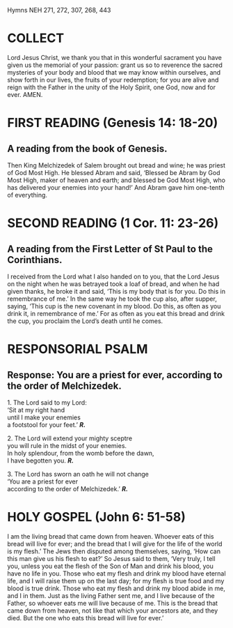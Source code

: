 Hymns NEH 271, 272, 307, 268, 443

# COLLECT

Lord Jesus Christ, we thank you that in this wonderful sacrament you have given us the memorial of your passion: grant us so to reverence the sacred mysteries of your body and blood that we may know within ourselves, and show forth in our lives, the fruits of your redemption; for you are alive and reign with the Father in the unity of the Holy Spirit, one God, now and for ever. AMEN.

# FIRST READING (Genesis 14: 18-20)

## A reading from the book of Genesis.

Then King Melchizedek of Salem brought out bread and wine; he was priest of God Most High. He blessed Abram and said, ‘Blessed be Abram by God Most High, maker of heaven and earth; and blessed be God Most High, who has delivered your enemies into your hand!’ And Abram gave him one-tenth of everything.

# SECOND READING (1 Cor. 11: 23-26)

## A reading from the First Letter of St Paul to the Corinthians.

I received from the Lord what I also handed on to you, that the Lord Jesus on the night when he was betrayed took a loaf of bread, and when he had given thanks, he broke it and said, ‘This is my body that is for you. Do this in remembrance of me.’ In the same way he took the cup also, after supper, saying, ‘This cup is the new covenant in my blood. Do this, as often as you drink it, in remembrance of me.’ For as often as you eat this bread and drink the cup, you proclaim the Lord’s death until he comes.

# RESPONSORIAL PSALM

## Response: You are a priest for ever, according to the order of Melchizedek.

1\. The Lord said to my Lord:\
‘Sit at my right hand\
until I make your enemies\
a footstool for your feet.’ ***R.***

2\. The Lord will extend your mighty sceptre\
you will rule in the midst of your enemies.\
In holy splendour, from the womb before the dawn,\
I have begotten you. ***R.***

3\. The Lord has sworn an oath he will not change\
‘You are a priest for ever\
according to the order of Melchizedek.’ ***R.***



# HOLY GOSPEL (John 6: 51-58)

I am the living bread that came down from heaven. Whoever eats of this bread will live for ever; and the bread that I will give for the life of the world is my flesh.’ The Jews then disputed among themselves, saying, ‘How can this man give us his flesh to eat?’ So Jesus said to them, ‘Very truly, I tell you, unless you eat the flesh of the Son of Man and drink his blood, you have no life in you. Those who eat my flesh and drink my blood have eternal life, and I will raise them up on the last day; for my flesh is true food and my blood is true drink. Those who eat my flesh and drink my blood abide in me, and I in them. Just as the living Father sent me, and I live because of the Father, so whoever eats me will live because of me. This is the bread that came down from heaven, not like that which your ancestors ate, and they died. But the one who eats this bread will live for ever.’
